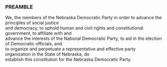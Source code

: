 ### PREAMBLE

We, the members of the Nebraska Democratic Party in order to advance the principles of social justice  
and democracy, to uphold human and civil rights and constitutional government, to affiliate with and  
advance the interests of the National Democratic Party, to aid in the election of Democratic officials, and  
to organize and perpetuate a representative and effective party organization in the State of Nebraska, do  
establish this constitution for the Nebraska Democratic Party.

